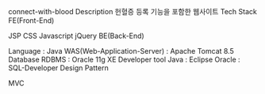 connect-with-blood
Description
헌혈증 등록 기능을 포함한 웹사이트
Tech Stack
FE(Front-End)

JSP
CSS
Javascript
jQuery
BE(Back-End)

Language : Java
WAS(Web-Application-Server) : Apache Tomcat 8.5
Database
RDBMS : Oracle 11g XE
Developer tool
Java : Eclipse
Oracle : SQL-Developer
Design Pattern

MVC
